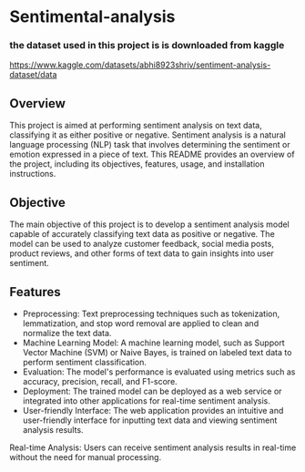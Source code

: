 # Sentimental-analysis

### the dataset used in this project is is downloaded from kaggle 
https://www.kaggle.com/datasets/abhi8923shriv/sentiment-analysis-dataset/data

## Overview
This project is aimed at performing sentiment analysis on text data, classifying it as either positive or negative. Sentiment analysis is a natural language processing (NLP) task that involves determining the sentiment or emotion expressed in a piece of text. This README provides an overview of the project, including its objectives, features, usage, and installation instructions.

## Objective
The main objective of this project is to develop a sentiment analysis model capable of accurately classifying text data as positive or negative. The model can be used to analyze customer feedback, social media posts, product reviews, and other forms of text data to gain insights into user sentiment.

## Features
- Preprocessing: Text preprocessing techniques such as tokenization, lemmatization, and stop word removal are applied to clean and normalize the text data.
- Machine Learning Model: A machine learning model, such as Support Vector Machine (SVM) or Naive Bayes, is trained on labeled text data to perform sentiment classification.
- Evaluation: The model's performance is evaluated using metrics such as accuracy, precision, recall, and F1-score.
- Deployment: The trained model can be deployed as a web service or integrated into other applications for real-time sentiment analysis.
- User-friendly Interface: The web application provides an intuitive and user-friendly interface for inputting text data and viewing sentiment analysis results.

Real-time Analysis: Users can receive sentiment analysis results in real-time without the need for manual processing.
